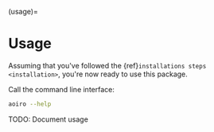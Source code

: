 (usage)=

# Usage

Assuming that you've followed the {ref}`installations steps <installation>`, you're now ready to use this package.

Call the command line interface:

```bash
aoiro --help
```

TODO: Document usage
